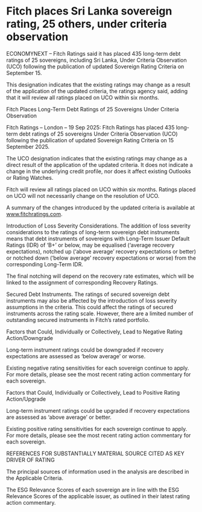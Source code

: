 # Fitch places Sri Lanka sovereign rating, 25 others, under criteria observation

ECONOMYNEXT – Fitch Ratings said it has placed 435 long-term debt ratings of 25 sovereigns, including Sri Lanka, Under Criteria Observation (UCO) following the publication of updated Sovereign Rating Criteria on September 15.

This designation indicates that the existing ratings may change as a result of the application of the updated criteria, the ratings agency said, adding that it will review all ratings placed on UCO within six months.

Fitch Places Long-Term Debt Ratings of 25 Sovereigns Under Criteria Observation

Fitch Ratings – London – 19 Sep 2025: Fitch Ratings has placed 435 long-term debt ratings of 25 sovereigns Under Criteria Observation (UCO) following the publication of updated Sovereign Rating Criteria on 15 September 2025.

The UCO designation indicates that the existing ratings may change as a direct result of the application of the updated criteria. It does not indicate a change in the underlying credit profile, nor does it affect existing Outlooks or Rating Watches.

Fitch will review all ratings placed on UCO within six months. Ratings placed on UCO will not necessarily change on the resolution of UCO.

A summary of the changes introduced by the updated criteria is available at www.fitchratings.com.

Introduction of Loss Severity Considerations. The addition of loss severity considerations to the ratings of long-term sovereign debt instruments means that debt instruments of sovereigns with Long-Term Issuer Default Ratings (IDR) of ‘B+’ or below, may be equalised (‘average recovery expectations), notched up (‘above average’ recovery expectations or better) or notched down (‘below average’ recovery expectations or worse) from the corresponding Long-Term IDR.

The final notching will depend on the recovery rate estimates, which will be linked to the assignment of corresponding Recovery Ratings.

Secured Debt Instruments. The ratings of secured sovereign debt instruments may also be affected by the introduction of loss severity assumptions in the criteria. This could affect the ratings of secured instruments across the rating scale. However, there are a limited number of outstanding secured instruments in Fitch’s rated portfolio.

Factors that Could, Individually or Collectively, Lead to Negative Rating Action/Downgrade

Long-term instrument ratings could be downgraded if recovery expectations are assessed as ‘below average’ or worse.

Existing negative rating sensitivities for each sovereign continue to apply. For more details, please see the most recent rating action commentary for each sovereign.

Factors that Could, Individually or Collectively, Lead to Positive Rating Action/Upgrade

Long-term instrument ratings could be upgraded if recovery expectations are assessed as ‘above average’ or better.

Existing positive rating sensitivities for each sovereign continue to apply. For more details, please see the most recent rating action commentary for each sovereign.

REFERENCES FOR SUBSTANTIALLY MATERIAL SOURCE CITED AS KEY DRIVER OF RATING

The principal sources of information used in the analysis are described in the Applicable Criteria.

The ESG Relevance Scores of each sovereign are in line with the ESG Relevance Scores of the applicable issuer, as outlined in their latest rating action commentary.